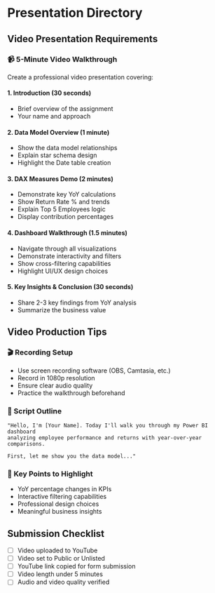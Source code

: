 # Presentation Directory

## Video Presentation Requirements

### 📹 5-Minute Video Walkthrough
Create a professional video presentation covering:

#### 1. Introduction (30 seconds)
- Brief overview of the assignment
- Your name and approach

#### 2. Data Model Overview (1 minute)
- Show the data model relationships
- Explain star schema design
- Highlight the Date table creation

#### 3. DAX Measures Demo (2 minutes)
- Demonstrate key YoY calculations
- Show Return Rate % and trends
- Explain Top 5 Employees logic
- Display contribution percentages

#### 4. Dashboard Walkthrough (1.5 minutes)
- Navigate through all visualizations
- Demonstrate interactivity and filters
- Show cross-filtering capabilities
- Highlight UI/UX design choices

#### 5. Key Insights & Conclusion (30 seconds)
- Share 2-3 key findings from YoY analysis
- Summarize the business value

## Video Production Tips

### 🎬 Recording Setup
- Use screen recording software (OBS, Camtasia, etc.)
- Record in 1080p resolution
- Ensure clear audio quality
- Practice the walkthrough beforehand

### 📝 Script Outline
```
"Hello, I'm [Your Name]. Today I'll walk you through my Power BI dashboard 
analyzing employee performance and returns with year-over-year comparisons.

First, let me show you the data model..."
```

### 🎯 Key Points to Highlight
- YoY percentage changes in KPIs
- Interactive filtering capabilities
- Professional design choices
- Meaningful business insights

## Submission Checklist
- [ ] Video uploaded to YouTube
- [ ] Video set to Public or Unlisted
- [ ] YouTube link copied for form submission
- [ ] Video length under 5 minutes
- [ ] Audio and video quality verified